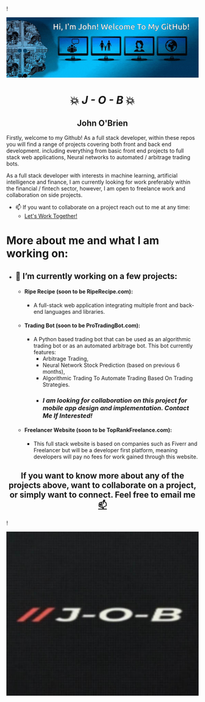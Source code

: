 !<div align="center">![Hero Image](/hero.gif)</div>

# <div align="center">💥 *J - O - B* 💥</div>
## <div align="center">John O'Brien</div>

Firstly, welcome to my Github! As a full stack developer, within these repos you 
will find a range of projects covering both front and back end development. including 
everything from basic front end projects to full stack web applications, Neural 
networks to automated / arbitrage trading bots.

As a full stack developer with interests in machine learning, artificial intelligence 
and finance, I am currently looking for work preferably within the financial / 
fintech sector, however, I am open to freelance work and collaboration on side 
projects. 
- 📫 If you want to collaborate on a project reach out to me at any time:
    - <a href="mailto:Jonathanmichaelobrien@gmail.com">Let's Work Together!</a>




# More about me and what I am working on:
- ## 🔭 I’m currently working on a few projects:
    - #### Ripe Recipe (soon to be RipeRecipe.com):
        - A full-stack web application integrating multiple front and back-end 
        languages and libraries. 
    - #### Trading Bot (soon to be ProTradingBot.com):
        - A Python based trading bot that can be used as an algorithmic trading bot 
        or as an automated arbitrage bot. This bot currently features:
            - Arbitrage Trading,
            - Neural Network Stock Prediction (based on previous 6 months),
            - Algorithmic Trading To Automate Trading Based On Trading Strategies.
            - ### *I am looking for collaboration on this project for mobile app design and implementation. Contact Me If Interested!*
    - #### Freelancer Website (soon to be TopRankFreelance.com):
        - This full stack website is based on companies such as Fiverr and Freelancer 
        but will be a developer first platform, meaning developers will pay no fees for 
        work gained through this website.

## <div align="center">If you want to know more about any of the projects above, want to collaborate on a project, or simply want to connect. Feel free to email me <a href="mailto:Jonathanmichaelobrien@gmail.com">📫</a></div>


!<div align="center">![Logo](job.jpg)</div>